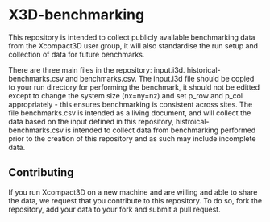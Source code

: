 # X3D-benchmarking

This repository is intended to collect publicly available benchmarking data from the Xcompact3D user
group, it will also standardise the run setup and collection of data for future benchmarks.

There are three main files in the repository: input.i3d. historical-benchmarks.csv and
benchmarks.csv.
The input.i3d file should be copied to your run directory for performing the benchmark, it should
not be editted except to change the system size (nx=ny=nz) and set p_row and p_col appropriately -
this ensures benchmarking is consistent across sites.
The file benchmarks.csv is intended as a living document, and will collect the data based on the
input defined in this repository, histroical-benchmarks.csv is intended to collect data from
benchmarking performed prior to the creation of this repository and as such may include incomplete
data.

## Contributing

If you run Xcompact3D on a new machine and are willing and able to share the data, we request that
you contribute to this repository.
To do so, fork the repository, add your data to your fork and submit a pull request.

